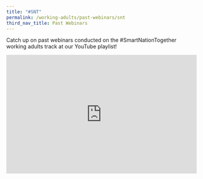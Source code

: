 ```yaml
---
title: "#SNT"
permalink: /working-adults/past-webinars/snt
third_nav_title: Past Webinars
---
```


Catch up on past webinars conducted on the #SmartNationTogether working adults track at our YouTube playlist!

<iframe width="100%" height="315" src="https://www.youtube.com/embed/videoseries?list=PLmGkYf0auQJyxlTr9QzkEDNQ5X8u87e_t" title="YouTube video player" frameborder="0" allow="accelerometer; autoplay; clipboard-write; encrypted-media; gyroscope; picture-in-picture" allowfullscreen></iframe>